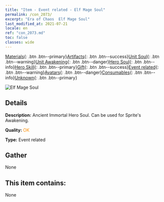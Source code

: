 ```yaml
---
title: "Item - Event related - Elf Mage Soul"
permalink: /con_2073/
excerpt: "Era of Chaos  Elf Mage Soul"
last_modified_at: 2021-07-21
locale: en
ref: "con_2073.md"
toc: false
classes: wide
---
```

 [Materials](/Items/){: .btn .btn--primary}[Artifacts](/Items/Artifacts/){: .btn .btn--success}[Unit Soul](/Items/UnitSoul/){: .btn .btn--warning}[Unit Awakening](/Items/UnitAwakening/){: .btn .btn--danger}[Hero Soul](/Items/HeroSoul/){: .btn .btn--info}[Hero Skill](/Items/HeroSkill/){: .btn .btn--primary}[Gift](/Items/Gift/){: .btn .btn--success}[Event related](/Items/Events/){: .btn .btn--warning}[Avatars](/Items/Avatars/){: .btn .btn--danger}[Consumables](/Items/Consumables/){: .btn .btn--info}[Unknown](/Items/Unknown/){: .btn .btn--primary}

 ![Elf Mage Soul](/images/t/juexing_901.jpg)

## Details
 **Description:** Ancient Immortal Hero Soul. Can be used for Sprite's Awakening.

 **Quality:** <span style="color: #FF8C00">OK</span>

 **Type:** Event related

## Gather

  None

## This item contains:

  None


